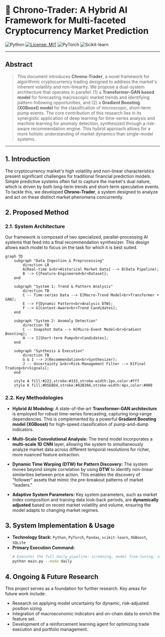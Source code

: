 # 🤖 Chrono-Trader: A Hybrid AI Framework for Multi-faceted Cryptocurrency Market Prediction

![Python](https://img.shields.io/badge/python-3.9%2B-blue.svg)
[![License: MIT](https://img.shields.io/badge/License-MIT-yellow.svg)](https://opensource.org/licenses/MIT)
![PyTorch](https://img.shields.io/badge/PyTorch-%23EE4C2C.svg?style=flat&logo=PyTorch&logoColor=white)
![Scikit-learn](https://img.shields.io/badge/scikit--learn-%23F7931E.svg?style=flat&logo=scikit-learn&logoColor=white)

---

## Abstract

> This document introduces **Chrono-Trader**, a novel framework for algorithmic cryptocurrency trading designed to address the market's inherent volatility and non-linearity. We propose a dual-system architecture that operates in parallel: (1) a **Transformer-GAN based model** for forecasting macroscopic market trends and identifying pattern-following opportunities, and (2) a **Gradient Boosting (XGBoost) model** for the classification of microscopic, short-term pump events. The core contribution of this research lies in its synergistic application of deep learning for time-series analysis and machine learning for anomaly detection, synthesized through a risk-aware recommendation engine. This hybrid approach allows for a more holistic understanding of market dynamics than single-model systems.

---

## 1. Introduction

The cryptocurrency market's high volatility and non-linear characteristics present significant challenges for traditional financial prediction models. Simple predictive systems often fail to capture the market's dual nature, which is driven by both long-term trends and short-term speculative events. To tackle this, we developed **Chrono-Trader**, a system designed to analyze and act on these distinct market phenomena concurrently.

## 2. Proposed Method

### 2.1. System Architecture

Our framework is composed of two specialized, parallel-processing AI systems that feed into a final recommendation synthesizer. This design allows each model to focus on the task for which it is best suited.

```mermaid
graph TD
    subgraph "Data Ingestion & Preprocessing"
        direction LR
        A[Real-time &<br>Historical Market Data] --> B(Data Pipeline);
        B --> C{Feature-Engineered<br>Dataset};
    end

    subgraph "System 1: Trend & Pattern Analysis"
        direction TB
        C -- Time-series Data --> E[Macro-Trend Model<br>Transformer + GAN];
        E --> F{Dynamic Pattern<br>Analysis DTW};
        F --> G[Context-Aware<br>Trend Candidates];
    end

    subgraph "System 2: Anomaly Detection"
        direction TB
        C -- Snapshot Data --> H[Micro-Event Model<br>Gradient Boosting];
        H --> I[Short-term Pump<br>Candidates];
    end

    subgraph "Synthesis & Execution"
        direction TB
        G & I --> J(Recommendation<br>Synthesizer);
        J -- Uncertainty &<br>Risk-Management Filter --> K[Final Trading<br>Signals];
    end

    style A fill:#222,stroke:#333,stroke-width:2px,color:#fff
    style K fill:#D5E8D4,stroke:#82B366,stroke-width:4px,color:#000
```

### 2.2. Key Methodologies

- **Hybrid AI Modeling:** A state-of-the-art **Transformer-GAN architecture** is employed for robust time-series forecasting, capturing long-range dependencies. This is complemented by a powerful **Gradient Boosting model (XGBoost)** for high-speed classification of pump-and-dump indicators.

- **Multi-Scale Convolutional Analysis:** The trend model incorporates a **multi-scale 1D CNN** layer, allowing the system to simultaneously analyze market data across different temporal resolutions for richer, more nuanced feature extraction.

- **Dynamic Time Warping (DTW) for Pattern Discovery:** The system moves beyond simple correlation by using **DTW** to identify non-linear similarities between price action. This enables the discovery of "follower" assets that mimic the pre-breakout patterns of market "leaders."

- **Adaptive System Parameters:** Key system parameters, such as market index composition and training data look-back periods, are **dynamically adjusted** based on recent market volatility and volume, ensuring the model adapts to changing market regimes.

## 3. System Implementation & Usage

- **Technology Stack:** `Python`, `PyTorch`, `Pandas`, `scikit-learn`, `XGBoost`, `SQLite`
- **Primary Execution Command:**
  ```bash
  # Executes the full daily pipeline: screening, model fine-tuning, and recommendation.
  python main.py --mode daily
  ```

## 4. Ongoing & Future Research

This project serves as a foundation for further research. Key areas for future work include:
-   Research on applying model uncertainty for dynamic, risk-adjusted position sizing.
-   Integration of macroeconomic indicators and on-chain data to enrich the feature set.
-   Development of a reinforcement learning agent for optimizing trade execution and portfolio management.
